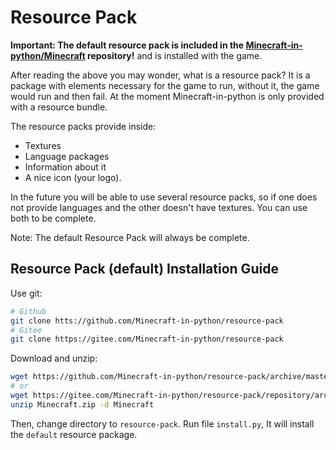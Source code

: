 # Resource Pack
**Important: The default resource pack is included in the [Minecraft-in-python/Minecraft](https://github.com/Minecraft-in-python/Minecraft) repository!**
and is installed with the game.

After reading the above you may wonder, what is a resource pack?
It is a package with elements necessary for the game to run, without it,
the game would run and then fail. At the moment Minecraft-in-python is only
provided with a resource bundle.

The resource packs provide inside:
* Textures
* Language packages
* Information about it
* A nice icon (your logo).

In the future you will be able to use several resource packs, so if one does not
provide languages and the other doesn't have textures.
You can use both to be complete.

Note: The default Resource Pack will always be complete.

## Resource Pack (default) Installation Guide
Use git:
```bash
# Github
git clone htts://github.com/Minecraft-in-python/resource-pack
# Gitee
git clone https://gitee.com/Minecraft-in-python/resource-pack
```

Download and unzip:
```bash
wget https://github.com/Minecraft-in-python/resource-pack/archive/master.zip -O Minecraft.zip
# or
wget https://gitee.com/Minecraft-in-python/resource-pack/repository/archive/master.zip -O Minecraft.zip
unzip Minecraft.zip -d Minecraft
```

Then, change directory to `resource-pack`. Run file `install.py`, It will install the `default` resource package.
